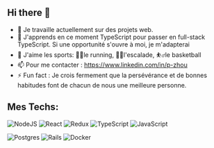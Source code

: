 ## Hi there 👋

- 🔭 Je travaille actuellement sur des projets web.
- 🌱 J'apprends en ce moment TypeScript pour passer en full-stack TypeScript. Si une opportunité s'ouvre à moi, je m'adapterai
- 🏅 J'aime les sports: 🏃‍♂️le running, 🧗‍♂️l'escalade, ⛹️‍♂️le basketball
- 📫 Pour me contacter : https://www.linkedin.com/in/p-zhou
- ⚡ Fun fact : Je crois fermement que la persévérance et de bonnes habitudes font de chacun de nous une meilleure personne.

## Mes Techs:
![NodeJS](https://img.shields.io/badge/node.js-6DA55F?style=for-the-badge&logo=node.js&logoColor=white)
![React](https://img.shields.io/badge/react-%2320232a.svg?style=for-the-badge&logo=react&logoColor=%2361DAFB)
![Redux](https://img.shields.io/badge/redux-%23593d88.svg?style=for-the-badge&logo=redux&logoColor=white)
![TypeScript](https://img.shields.io/badge/typescript-%23007ACC.svg?style=for-the-badge&logo=typescript&logoColor=white)
![JavaScript](https://img.shields.io/badge/javascript-%23323330.svg?style=for-the-badge&logo=javascript&logoColor=%23F7DF1E)

![Postgres](https://img.shields.io/badge/postgres-%23316192.svg?style=for-the-badge&logo=postgresql&logoColor=white)
![Rails](https://img.shields.io/badge/rails-%23CC0000.svg?style=for-the-badge&logo=ruby-on-rails&logoColor=white)
![Docker](https://img.shields.io/badge/docker-%230db7ed.svg?style=for-the-badge&logo=docker&logoColor=white)
